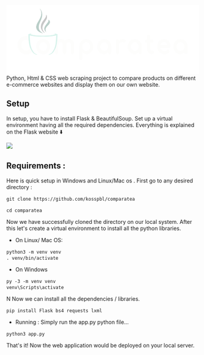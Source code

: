 <img src = "https://github.com/kosspbl/comparatea/blob/main/static/comparatea-light.png" height = "180px" >
Python, Html & CSS web scraping project to compare products on different e-commerce websites and display them on our own website.

## Setup
In setup, you have to install Flask & BeautifulSoup. Set up a virtual environment having all the required dependencies. Everything is explained on the Flask website :arrow_down:

<a href="https://flask.palletsprojects.com/en/2.2.x/installation/"><img src = "https://user-images.githubusercontent.com/89385145/231574201-a823f3ec-ff4b-47f0-9677-6eb74c020cfd.png" height = "300px"></a>

## Requirements : 
Here is quick setup in Windows and Linux/Mac os . First go to any desired directory : 
```
git clone https://github.com/kosspbl/comparatea
```
```
cd comparatea
```
Now we have successfully cloned the directory on our local system.
After this let's create a virtual environment to install all the python libraries.

- On Linux/ Mac OS:
```
python3 -m venv venv
. venv/bin/activate
```
- On Windows
```
py -3 -m venv venv
venv\Scripts\activate
```
N
Now we can install all the dependencies / libraries.
```
pip install Flask bs4 requests lxml
```
- Running :
Simply run the app.py python file...
```
python3 app.py
```
That's it! Now the web application would be deployed on your local server.
